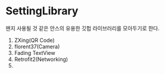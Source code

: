 # SettingLibrary

왠지 사용될 것 같은 안스의 유용한 깃헙 라이브러리를 모아두기로 한다.

1. ZXing(QR Code)
2. florent37(Camera)
3. Fading TextView
4. Retrofit2(Networking)
5. 
